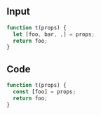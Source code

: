 
## Input

```javascript
function t(props) {
  let [foo, bar, ,] = props;
  return foo;
}

```

## Code

```javascript
function t(props) {
  const [foo] = props;
  return foo;
}

```
      